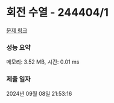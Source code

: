 # 회전 수열 - 244404/1 

[문제 링크](https://level.goorm.io/exam/244404/%ED%9A%8C%EC%A0%84-%EB%B0%B0%EC%97%B4/quiz/1) 

### 성능 요약

메모리: 3.52 MB, 시간: 0.01 ms

### 제출 일자

2024년 09월 08일 21:53:16

